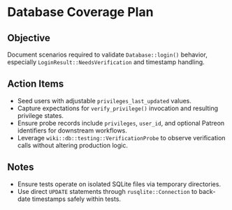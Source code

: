 # Database Coverage Plan

## Objective
Document scenarios required to validate `Database::login()` behavior, especially `LoginResult::NeedsVerification` and timestamp handling.

## Action Items
- Seed users with adjustable `privileges_last_updated` values.
- Capture expectations for `verify_privilege()` invocation and resulting privilege states.
- Ensure probe records include `privileges`, `user_id`, and optional Patreon identifiers for downstream workflows.
- Leverage `wiki::db::testing::VerificationProbe` to observe verification calls without altering production logic.

## Notes
- Ensure tests operate on isolated SQLite files via temporary directories.
- Use direct `UPDATE` statements through `rusqlite::Connection` to back-date timestamps safely within tests.
